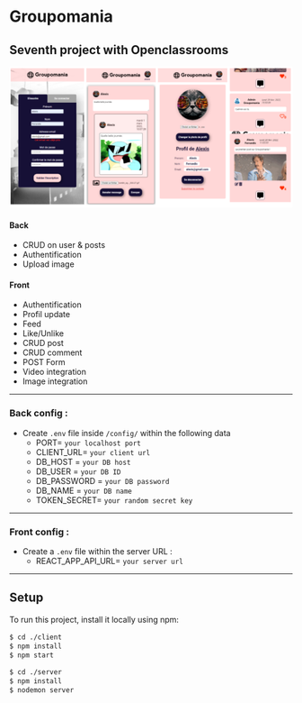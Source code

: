 # Groupomania

## Seventh project with Openclassrooms

![Screenchot-preview](./client/public/assets/img/preview.png)

#### Back

-   CRUD on user & posts
-   Authentification
-   Upload image

#### Front

-   Authentification
-   Profil update
-   Feed
-   Like/Unlike
-   CRUD post
-   CRUD comment
-   POST Form
-   Video integration
-   Image integration

---

### Back config :

-   Create `.env` file inside `/config/` within the following data
    -   PORT= `your localhost port`
    -   CLIENT_URL= `your client url`
    -   DB_HOST = `your DB host`
    -   DB_USER = `your DB ID`
    -   DB_PASSWORD = `your DB password`
    -   DB_NAME = `your DB name`
    -   TOKEN_SECRET= `your random secret key`

---

### Front config :

-   Create a `.env` file within the server URL :
    -   REACT_APP_API_URL= `your server url`

---

## Setup

To run this project, install it locally using npm:

```
$ cd ./client
$ npm install
$ npm start
```

```
$ cd ./server
$ npm install
$ nodemon server
```
